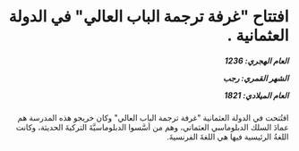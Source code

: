 <h1 dir="rtl">افتتاح "غرفة ترجمة الباب العالي" في الدولة العثمانية .</h1>

<h5 dir="rtl">العام الهجري:  1236

الشهر القمري: رجب

العام الميلادي: 1821</h5>

<p dir="rtl">افتُتحت في الدولة العثمانية "غرفة ترجمة الباب العالي" وكان خريجو هذه المدرسة هم عمادَ السلك الدبلوماسي العثماني، وهم من أسَّسوا الدبلوماسيَّةَ التركيةَ الحديثة، وكانت اللغةُ الرئيسية فيها هي اللغةَ الفرنسيةَ.</p></br>
